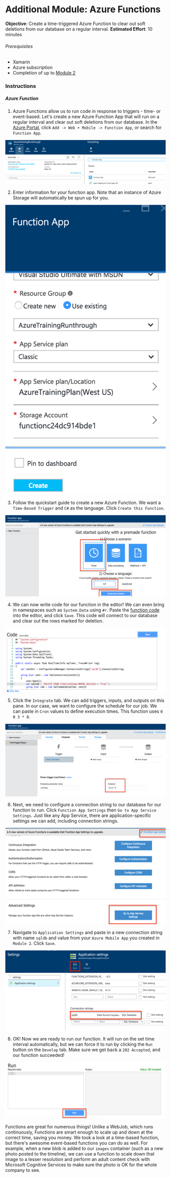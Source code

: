 # Additional Module: Azure Functions
**Objective**: Create a time-triggered Azure Function to clear out soft deletions from our database on a regular interval.
**Estimated Effort**: 10 minutes

###### Prerequisites
* Xamarin
* Azure subscription
* Completion of up to [Module 2](/modules/module-2/)

### Instructions
##### Azure Function

1. Azure Functions allow us to run code in response to triggers - time- or event-based. Let's create a new Azure Function App that will run on a regular interval and clear out soft deletions from our database. In the [Azure Portal](portal.azure.com), click `Add -> Web + Mobile -> Function App`, or search for `Function App`.

 ![](/additional-modules/function-app/images/add_new_function_app.png)

2. Enter information for your function app. Note that an instance of Azure Storage will automatically be spun up for you.

 ![](/additional-modules/function-app/images/new_function_app.png)
 
3. Follow the quickstart guide to create a new Azure Function. We want a `Time-Based Trigger` and `C#` as the language. Click `Create this Function`.

 ![](/additional-modules/function-app/images/create_new_function.png)

4. We can now write code for our function in the editor! We can even bring in namespaces such as `System.Data` using `#r`. Paste the [function code](/additional-modules/function-app/function_code.cs) into the editor, and click `Save`. This code will connect to our database and clear out the rows marked for deletion.

 ![](/additional-modules/function-app/images/add_function_code.png)

5. Click the `Integrate` tab. We can add triggers, inputs, and outputs on this pane. In our case, we want to configure the schedule for our job. We can paste in `Cron` values to define execution times. This function uses `0 0 3 * 0`.

 ![](/additional-modules/function-app/images/set_time_parameters.png)

6. Next, we need to configure a connection string to our database for our function to run. Click `Function App Settings` then `Go to App Service Settings`. Just like any App Service, there are application-specific settings we can add, including connection strings.

 ![](/additional-modules/function-app/images/open_app_settings.png)

7. Navigate to `Application Settings` and paste in a new connection string with name `sqldb` and value from your `Azure Mobile App` you created in `Module 2`. Click `Save`.

 ![](/additional-modules/function-app/images/add_connection_string.png)

8. OK! Now we are ready to run our function. It will run on the set time interval automatically, but we can force it to run by clicking the `Run` button on the `Develop` tab. Make sure we get back a `202 Accepted`, and our function succeeded!

 ![](/additional-modules/function-app/images/run_function.png)

Functions are great for numerous things! Unlike a WebJob, which runs continuously, Functions are smart enough to scale up and down at the correct time, saving you money. We took a look at a time-based function, but there's awesome event-based functions you can do as well. For example, when a new blob is added to our `images` container (such as a new photo posted to the timeline), we can use a function to scale down that image to a lesser resolution and perform an adult content check with Microsoft Cognitive Services to make sure the photo is OK for the whole company to see.
